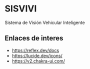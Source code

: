 # SISVIVI
Sistema de Visión Vehicular Inteligente


## Enlaces de interes
+ https://reflex.dev/docs
+ https://lucide.dev/icons/
+ https://v2.chakra-ui.com/

